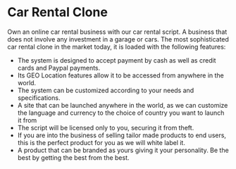 Car Rental Clone
================
Own an online car rental business with our car rental script. A business that does not involve any investment in a garage or cars.  The most sophisticated car rental clone in the market today, it is loaded with the following features:
- The system is designed to accept payment by cash as well as credit cards and Paypal payments.
- Its GEO Location features allow it to be accessed from anywhere in the world.
- The system can be customized according to your needs and specifications. 
 - A site that can be launched anywhere in the world, as we can customize the language and currency to the choice of country you want to launch it from
 - The script will be licensed only to you, securing it from theft.
- If you are into the business of selling tailor made products to end users, this is the perfect product for you as we will white label it.
- A product that can be branded as yours giving it your personality.
Be the best by getting the best from the best. 	
